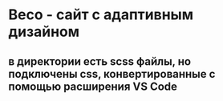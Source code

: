 # Beco - сайт с адаптивным дизайном
## в директории есть scss файлы, но подключены css, конвертированные с помощью расширения VS Code
